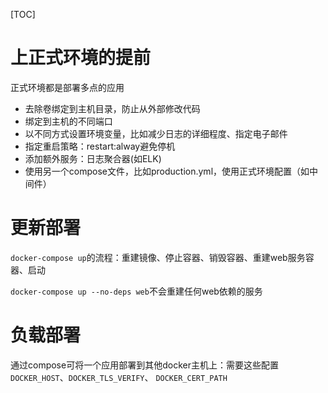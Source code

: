 [TOC]

# 上正式环境的提前
正式环境都是部署多点的应用

* 去除卷绑定到主机目录，防止从外部修改代码
* 绑定到主机的不同端口
* 以不同方式设置环境变量，比如减少日志的详细程度、指定电子邮件
* 指定重启策略：restart:alway避免停机
* 添加额外服务：日志聚合器(如ELK)
* 使用另一个compose文件，比如production.yml，使用正式环境配置（如中间件）

# 更新部署
`docker-compose up`的流程：重建镜像、停止容器、销毁容器、重建web服务容器、启动

`docker-compose up --no-deps web`不会重建任何web依赖的服务

# 负载部署
通过compose可将一个应用部署到其他docker主机上：需要这些配置`DOCKER_HOST`、`DOCKER_TLS_VERIFY`、 `DOCKER_CERT_PATH`